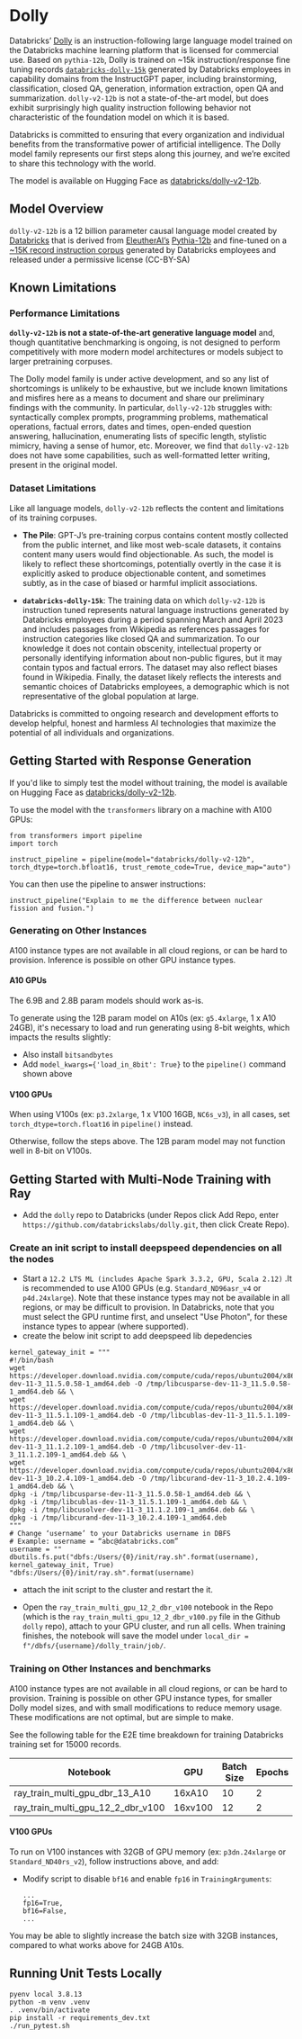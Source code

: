 # Dolly

Databricks’ [Dolly](https://huggingface.co/databricks/dolly-v2-12b) is an instruction-following large language model trained on the Databricks machine learning platform
that is licensed for commercial use. Based on `pythia-12b`, Dolly is trained on ~15k instruction/response fine tuning records
[`databricks-dolly-15k`](https://huggingface.co/datasets/databricks/databricks-dolly-15k) generated
by Databricks employees in capability domains from the InstructGPT paper, including brainstorming, classification, closed QA, generation,
information extraction, open QA and summarization. `dolly-v2-12b` is not a state-of-the-art model, but does exhibit surprisingly
high quality instruction following behavior not characteristic of the foundation model on which it is based.

Databricks is committed to ensuring that every organization and individual benefits from the transformative power of artificial intelligence. The Dolly model family represents our first steps along this journey, and we’re excited to share this technology with the world.

The model is available on Hugging Face as [databricks/dolly-v2-12b](https://huggingface.co/databricks/dolly-v2-12b).

## Model Overview

`dolly-v2-12b` is a 12 billion parameter causal language model created by [Databricks](https://databricks.com/) that is derived from
[EleutherAI’s](https://www.eleuther.ai/) [Pythia-12b](https://huggingface.co/EleutherAI/pythia-12b) and fine-tuned
on a [~15K record instruction corpus](https://github.com/databrickslabs/dolly/tree/master/data) generated by Databricks employees and released under a permissive license (CC-BY-SA)


## Known Limitations

### Performance Limitations
**`dolly-v2-12b` is not a state-of-the-art generative language model** and, though quantitative benchmarking is ongoing, is not designed to perform
competitively with more modern model architectures or models subject to larger pretraining corpuses.

The Dolly model family is under active development, and so any list of shortcomings is unlikely to be exhaustive, but we include known limitations and misfires here as a means to document and share our preliminary findings with the community.
In particular, `dolly-v2-12b` struggles with: syntactically complex prompts, programming problems, mathematical operations, factual errors,
dates and times, open-ended question answering, hallucination, enumerating lists of specific length, stylistic mimicry, having a sense of humor, etc.
Moreover, we find that `dolly-v2-12b` does not have some capabilities, such as well-formatted letter writing, present in the original model.

### Dataset Limitations
Like all language models, `dolly-v2-12b` reflects the content and limitations of its training corpuses.

- **The Pile**: GPT-J’s pre-training corpus contains content mostly collected from the public internet, and like most web-scale datasets,
it contains content many users would find objectionable. As such, the model is likely to reflect these shortcomings, potentially overtly
in the case it is explicitly asked to produce objectionable content, and sometimes subtly, as in the case of biased or harmful implicit
associations.

- **`databricks-dolly-15k`**: The training data on which `dolly-v2-12b` is instruction tuned represents natural language instructions generated
by Databricks employees during a period spanning March and April 2023 and includes passages from Wikipedia as references passages
for instruction categories like closed QA and summarization. To our knowledge it does not contain obscenity, intellectual property or
personally identifying information about non-public figures, but it may contain typos and factual errors.
The dataset may also reflect biases found in Wikipedia. Finally, the dataset likely reflects
the interests and semantic choices of Databricks employees, a demographic which is not representative of the global population at large.

Databricks is committed to ongoing research and development efforts to develop helpful, honest and harmless AI technologies that
maximize the potential of all individuals and organizations.

## Getting Started with Response Generation

If you'd like to simply test the model without training, the model is available on Hugging Face as [databricks/dolly-v2-12b](https://huggingface.co/databricks/dolly-v2-12b).

To use the model with the `transformers` library on a machine with A100 GPUs:

```
from transformers import pipeline
import torch

instruct_pipeline = pipeline(model="databricks/dolly-v2-12b", torch_dtype=torch.bfloat16, trust_remote_code=True, device_map="auto")
```

You can then use the pipeline to answer instructions:

```
instruct_pipeline("Explain to me the difference between nuclear fission and fusion.")
```

### Generating on Other Instances

A100 instance types are not available in all cloud regions, or can be hard to provision. Inference is possible on other GPU instance types.

#### A10 GPUs

The 6.9B and 2.8B param models should work as-is.

To generate using the 12B param model on A10s (ex: `g5.4xlarge`, 1 x A10 24GB), it's necessary to load and run generating using 8-bit weights, which impacts the results slightly:

- Also install `bitsandbytes`
- Add `model_kwargs={'load_in_8bit': True}` to the `pipeline()` command shown above

#### V100 GPUs

When using V100s (ex: `p3.2xlarge`, 1 x V100 16GB, `NC6s_v3`), in all cases, set `torch_dtype=torch.float16` in `pipeline()` instead.

Otherwise, follow the steps above. The 12B param model may not function well in 8-bit on V100s.

## Getting Started with Multi-Node Training with Ray

- Add the `dolly` repo to Databricks (under Repos click Add Repo, enter `https://github.com/databrickslabs/dolly.git`, then click Create Repo).

### Create an init script to install deepspeed dependencies on all the nodes
- Start a `12.2 LTS ML (includes Apache Spark 3.3.2, GPU, Scala 2.12)` .It is recommended to use A100 GPUs (e.g. `Standard_ND96asr_v4` or `p4d.24xlarge`). Note that these instance types may not be available in all regions, or may be difficult to provision. In Databricks, note that you must select the GPU runtime first, and unselect "Use Photon", for these instance types to appear (where supported).
- create the below init script to add deepspeed lib depedencies
```
kernel_gateway_init = """
#!/bin/bash
wget https://developer.download.nvidia.com/compute/cuda/repos/ubuntu2004/x86_64/libcusparse-dev-11-3_11.5.0.58-1_amd64.deb -O /tmp/libcusparse-dev-11-3_11.5.0.58-1_amd64.deb && \
wget https://developer.download.nvidia.com/compute/cuda/repos/ubuntu2004/x86_64/libcublas-dev-11-3_11.5.1.109-1_amd64.deb -O /tmp/libcublas-dev-11-3_11.5.1.109-1_amd64.deb && \
wget https://developer.download.nvidia.com/compute/cuda/repos/ubuntu2004/x86_64/libcusolver-dev-11-3_11.1.2.109-1_amd64.deb -O /tmp/libcusolver-dev-11-3_11.1.2.109-1_amd64.deb && \
wget https://developer.download.nvidia.com/compute/cuda/repos/ubuntu2004/x86_64/libcurand-dev-11-3_10.2.4.109-1_amd64.deb -O /tmp/libcurand-dev-11-3_10.2.4.109-1_amd64.deb && \
dpkg -i /tmp/libcusparse-dev-11-3_11.5.0.58-1_amd64.deb && \
dpkg -i /tmp/libcublas-dev-11-3_11.5.1.109-1_amd64.deb && \
dpkg -i /tmp/libcusolver-dev-11-3_11.1.2.109-1_amd64.deb && \
dpkg -i /tmp/libcurand-dev-11-3_10.2.4.109-1_amd64.deb
""" 
# Change ‘username’ to your Databricks username in DBFS
# Example: username = “abc@databricks.com”
username = ""
dbutils.fs.put("dbfs:/Users/{0}/init/ray.sh".format(username), kernel_gateway_init, True)
"dbfs:/Users/{0}/init/ray.sh".format(username)
```
- attach the init script to the cluster and restart the it.

- Open the `ray_train_multi_gpu_12_2_dbr_v100` notebook in the Repo (which is the `ray_train_multi_gpu_12_2_dbr_v100.py` file in the Github `dolly` repo), attach to your GPU cluster, and run all cells.  When training finishes, the notebook will save the model under `local_dir =  f"/dbfs/{username}/dolly_train/job/`.

### Training on Other Instances and benchmarks

A100 instance types are not available in all cloud regions, or can be hard to provision. Training is possible on other GPU instance types, 
for smaller Dolly model sizes, and with small modifications to reduce memory usage.
These modifications are not optimal, but are simple to make.


  See the following table for the E2E time breakdown for training Databricks training set for 15000 records.

  | Notebook                          |GPU | Batch Size | Epochs  | Time | 
  | --------------------------------- | ---------- | ---------- | ------- | ------ |
  | ray_train_multi_gpu_dbr_13_A10 |16xA10| 10 | 2 | 2.27hr | 
  | ray_train_multi_gpu_12_2_dbr_v100 |16xv100| 12 | 2 | 2.01hr |

#### V100 GPUs

To run on V100 instances with 32GB of GPU memory (ex: `p3dn.24xlarge` or `Standard_ND40rs_v2`), follow instructions above, and add:

- Modify script to disable `bf16` and enable `fp16` in `TrainingArguments`:
  ```
  ...
  fp16=True,
  bf16=False,
  ...
  ```
  
You may be able to slightly increase the batch size with 32GB instances, compared to what works above for 24GB A10s.

## Running Unit Tests Locally

```
pyenv local 3.8.13
python -m venv .venv
. .venv/bin/activate
pip install -r requirements_dev.txt
./run_pytest.sh
```
